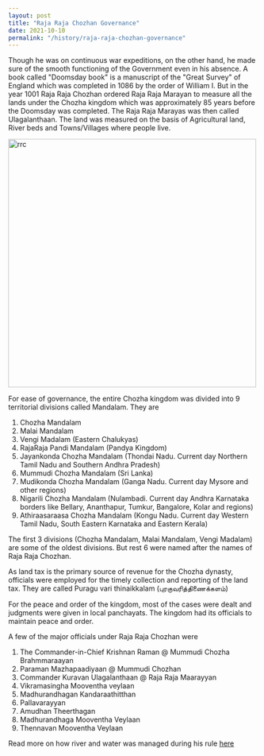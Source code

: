 ```yaml
---
layout: post
title: "Raja Raja Chozhan Governance"
date: 2021-10-10
permalink: "/history/raja-raja-chozhan-governance"
---
```


Though he was on continuous war expeditions, on the other hand, he made sure of the smooth functioning of the Government even in his absence. A book called "Doomsday book" is a manuscript of the "Great Survey" of England which was completed in 1086 by the order of William I.  But in the year 1001 Raja Raja Chozhan ordered Raja Raja Marayan to measure all the lands under the Chozha kingdom which was approximately 85 years before the Doomsday was completed. The Raja Raja Marayas was then called Ulagalanthaan. The land was measured on the basis of Agricultural land, River beds and Towns/Villages where people live.

<!--more-->

<img src="{{ site.url }}/assets/rrc.jpg" alt="rrc" class="inline" height=500/>

For ease of governance, the entire Chozha kingdom was divided into 9 territorial divisions called Mandalam. They are 

1. Chozha Mandalam
2. Malai Mandalam
3. Vengi Madalam (Eastern Chalukyas)
4. RajaRaja Pandi Mandalam (Pandya Kingdom)
5. Jayankonda Chozha Mandalam (Thondai Nadu. Current day Northern Tamil Nadu and Southern Andhra Pradesh)
6. Mummudi Chozha Mandalam (Sri Lanka)
7. Mudikonda Chozha Mandalam (Ganga Nadu. Current day Mysore and other regions)
8. Nigarili Chozha Mandalam (Nulambadi. Current day Andhra Karnataka borders like Bellary, Ananthapur, Tumkur, Bangalore, Kolar and regions)
9. Athiraasaraasa Chozha Mandalam (Kongu Nadu. Current day Western Tamil Nadu, South Eastern Karnataka and Eastern Kerala)

The first 3 divisions (Chozha Mandalam, Malai Mandalam, Vengi Madalam) are some of the oldest divisions. But rest 6 were named after the names of Raja Raja Chozhan.

As land tax is the primary source of revenue for the Chozha dynasty,  officials were employed for the timely collection and reporting of the land tax. They are called Puragu vari thinaikkalam (புரகுவரித்திணைக்களம்)

For the peace and order of the kingdom, most of the cases were dealt and judgments were given in local panchayats. The kingdom had its officials to maintain peace and order.

A few of the major officials under Raja Raja Chozhan were

1. The Commander-in-Chief Krishnan Raman @ Mummudi Chozha Brahmmaraayan
1. Paraman Mazhapaadiyaan @ Mummudi Chozhan
1. Commander Kuravan Ulagalanthaan @ Raja Raja Maarayyan
1. Vikramasingha Mooventha veylaan
1. Madhurandhagan Kandaraathitthan
1. Pallavarayyan
1. Amudhan Theerthagan
1. Madhurandhaga Mooventha Veylaan
1. Thennavan Mooventha Veylaan

Read more on how river and water was managed during his rule [here](/history/water-management)
